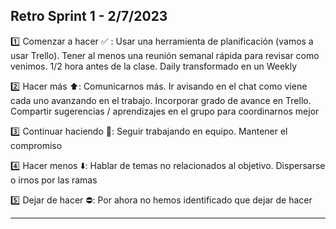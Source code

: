 ## Retro Sprint 1 - 2/7/2023

:one:
Comenzar a hacer 	:white_check_mark: : Usar una herramienta de planificación (vamos a usar Trello). Tener al menos una reunión semanal rápida para revisar como venimos. 1/2 hora antes de la clase. Daily transformado en un Weekly

:two:
Hacer más :arrow_up:: Comunicarnos más.  Ir avisando en el chat como viene cada uno avanzando en el trabajo. Incorporar grado de avance en Trello. Compartir sugerencias / aprendizajes en el grupo para coordinarnos mejor 

:three:
Continuar haciendo :muscle:: Seguir trabajando en equipo. Mantener el compromiso

:four:
Hacer menos :arrow_down:: Hablar de temas no relacionados al objetivo. Dispersarse o irnos por las ramas

:five:
Dejar de hacer :no_entry:: Por ahora no hemos identificado que dejar de hacer

***
